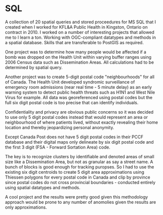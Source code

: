 SQL
===

A collection of 20 spatial queries and stored proceedures for MS SQL that I created when I worked for KFL&A Public Health in Kingston, Ontario on contract in 2010. I worked on a number of interesting projects that allowed me to I learn a ton. Working with OGC-compliant datatypes and methods in a spatial database. Skills that are transferable to PostGIS as required.

One project was to determine how many people would be affected if a bomb was dropped on the Health Unit within varying buffer ranges using 2006 Census data such as Dissemination Areas. All calculations had to be determined by spatial query.

Another project was to create 5-digit postal code "neighbourhoods" for all of Canada. The Health Unit developed syndromic surveillance of emergency room admissions (near real time - 5 minute delay) as an early warning system to detect public health threats such as H1N1 and West Nile Virus for example. All data was georeferenced using postal codes but the full six digit postal code is too precise that can identify individuals.

Confidentiality and privacy are obvious public concerns so it was decided to use only 5 digit postal codes instead that would represent an area or neighbourhood of where patients lived, without exactly revealing their home location and thereby jeopardizing personal anonymity.

Except Canada Post does not have 5 digit postal codes in their PCCF database and their digital maps only delineate by six digit postal code and the first 3 digit (FSA - Forward Sortation Area) code.

The key is to recognize clusters by identifiable and denoted areas of small size like a Dissemination Area, but not as granular as say a street name. A bunch of blocks is good enough for tracking puropses. So I had to use the existing six digit centroids to create 5 digit area approximations using Thiessen polygons for every postal code in Canada and clip by province since postal codes do not cross provincial boundaries - conducted entirely using spatial datatypes and methods.

A cool project and the results were pretty good given this methodology approach would be prone to any number of anomolies given the results are only approximations.
